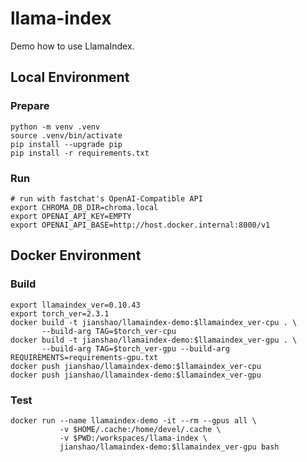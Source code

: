 # llama-index

Demo how to use LlamaIndex.

## Local Environment

### Prepare
~~~ shell
python -m venv .venv
source .venv/bin/activate
pip install --upgrade pip
pip install -r requirements.txt
~~~

### Run
~~~ shell
# run with fastchat's OpenAI-Compatible API
export CHROMA_DB_DIR=chroma.local
export OPENAI_API_KEY=EMPTY
export OPENAI_API_BASE=http://host.docker.internal:8000/v1
~~~

## Docker Environment

### Build
~~~ shell
export llamaindex_ver=0.10.43
export torch_ver=2.3.1
docker build -t jianshao/llamaindex-demo:$llamaindex_ver-cpu . \
       --build-arg TAG=$torch_ver-cpu
docker build -t jianshao/llamaindex-demo:$llamaindex_ver-gpu . \
       --build-arg TAG=$torch_ver-gpu --build-arg REQUIREMENTS=requirements-gpu.txt
docker push jianshao/llamaindex-demo:$llamaindex_ver-cpu
docker push jianshao/llamaindex-demo:$llamaindex_ver-gpu
~~~
### Test
~~~ shell
docker run --name llamaindex-demo -it --rm --gpus all \
           -v $HOME/.cache:/home/devel/.cache \
           -v $PWD:/workspaces/llama-index \
           jianshao/llamaindex-demo:$llamaindex_ver-gpu bash
~~~
